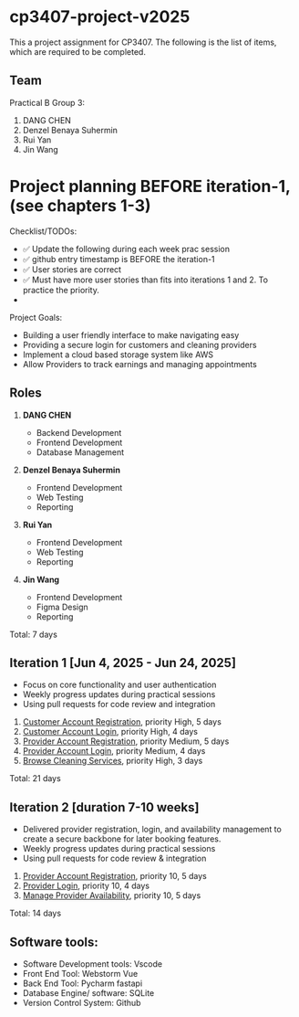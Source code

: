 # cp3407-project-v2025

This a project assignment for CP3407. 
The following is the list of items, which are required to be completed.

## Team

Practical B Group 3:
1. DANG CHEN
2. Denzel Benaya Suhermin
3. Rui Yan
4. Jin Wang

# Project planning BEFORE iteration-1, (see chapters 1-3)
Checklist/TODOs: 
* ✅ Update the following during each week prac session
* ✅ github entry timestamp is BEFORE the iteration-1
* ✅ User stories are correct
* ✅ Must have more user stories than fits into iterations 1 and 2. To practice the priority.
* 

Project Goals:
* Building a user friendly interface to make navigating easy
* Providing a secure login for customers and cleaning providers
* Implement a cloud based storage system like AWS
* Allow Providers to track earnings and managing appointments

## Roles

1. **DANG CHEN**  
    - Backend Development  
    - Frontend Development  
    - Database Management

2. **Denzel Benaya Suhermin**  
    - Frontend Development  
    - Web Testing  
    - Reporting

3. **Rui Yan**  
    - Frontend Development  
    - Web Testing  
    - Reporting

4. **Jin Wang**  
    - Frontend Development  
    - Figma Design
    - Reporting


Total: 7 days


## Iteration 1 [Jun 4, 2025 - Jun 24, 2025]

* Focus on core functionality and user authentication
* Weekly progress updates during practical sessions
* Using pull requests for code review and integration

1. [Customer Account Registration](./user_stories/user_story_customer_account_registration.md), priority High, 5 days 
2. [Customer Account Login](./user_stories/user_story_customer_account_login.md), priority High, 4 days
3. [Provider Account Registration](./user_stories/user_story_provider_account_registration.md), priority Medium, 5 days
4. [Provider Account Login](./user_stories/user_story_provider_account_login.md), priority Medium, 4 days
5. [Browse Cleaning Services](./user_stories/user_story_browse_cleaning_service.md), priority High, 3 days

Total: 21 days

## Iteration 2 [duration 7-10 weeks]

* Delivered provider registration, login, and availability management to create a secure backbone for later booking features.
* Weekly progress updates during practical sessions
* Using pull requests for code review & integration

1. [Provider Account Registration](./user_stories/user_stories.md), priority 10, 5 days
2. [Provider Login](./user_stories/user_stories.md), priority 10, 4 days
3. [Manage Provider Availability](./user_stories/user_stories.md), priority 10, 5 days

Total: 14 days

## Software tools: 

* Software Development tools: Vscode
* Front End Tool: Webstorm Vue
* Back End Tool: Pycharm fastapi
* Database Engine/ software: SQLite
* Version Control System: Github 

<!-- 

# Actual iterations
1. [Iteration-1](./iteration_1.md)
2. [Iteration-2](./iteration_2.md) -->


